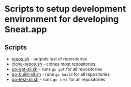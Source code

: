 # Scripts to setup development environment for developing Sneat.app

## Scripts

- [repos.sh](repos.sh) - outputs lust of repositories
- [clone-repos.sh](clone-repos.sh) - clones most repositories
- [go-get-all.sh](go-get-all.sh) - runs `go get` for all repositories
- [go-build-all.sh](go-build-all.sh) - runs `go build` for all repositories
- [go-test-all.sh](go-test-all.sh) - runs `go test` for all repositories
